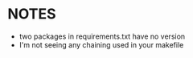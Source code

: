# NOTES
* two packages in requirements.txt have no version
* I'm not seeing any chaining used in your makefile
